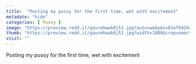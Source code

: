 ```yaml
---
title:  "Posting my pussy for the first time, wet with excitement"
metadate: "hide"
categories: [ Pussy ]
image: "https://preview.redd.it/qaurmhwwk0j51.jpg?auto=webp&s=83af64244b22830848c2a2f2d7ab0e0cbf8af0ca"
thumb: "https://preview.redd.it/qaurmhwwk0j51.jpg?width=1080&crop=smart&auto=webp&s=447054a618baae0347039e5f8b7b13e7b9d2b95a"
visit: ""
---
```

Posting my pussy for the first time, wet with excitement
